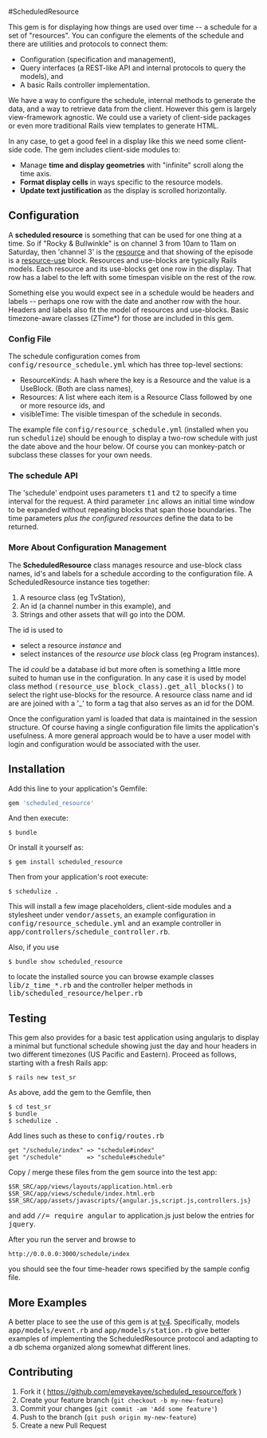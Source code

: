 #ScheduledResource

This gem is for displaying how things are used
over time -- a schedule for a set of "resources".  You
can configure the elements of the schedule and there
are utilities and protocols to connect them:

 - Configuration (specification and management),
 - Query interfaces (a REST-like API and internal protocols to query the models), and
 - A basic Rails controller implementation.

We have a way to configure the schedule, internal
methods to generate the data, and a way to retrieve
data from the client.  However this gem is largely
view-framework agnostic.  We could use a variety of
client-side packages or even more traditional Rails
view templates to generate HTML.

In any case, to get a good feel in a display like
this we need some client-side code.  The gem includes
client-side modules to:

 - Manage <b>time and display geometries</b> with "infinite" scroll along the time axis.
 - <b>Format display cells</b> in ways specific to the resource models.
 - <b>Update text justification</b> as the display is scrolled horizontally.


## Configuration

A **scheduled resource** is something that can be
used for one thing at a time.  So if "Rocky & Bullwinkle"
is on channel 3 from 10am to 11am on Saturday, then
'channel 3' is the <u>resource</u> and that showing of
the episode is a <u>resource-use</u> block.  Resources 
and use-blocks are typically Rails models.  Each resource
and its use-blocks get one row in the display.  That
row has a label to the left with some timespan visible
on the rest of the row.

Something else you would expect see in a schedule
would be headers and labels -- perhaps one row with
the date and another row with the hour.  Headers and
labels also fit the model of resources and use-blocks.
Basic timezone-aware classes (ZTime*) for those are
included in this gem.


### Config File

The schedule configuration comes from
<tt>config/resource_schedule.yml</tt> which has
three top-level sections:

- ResourceKinds:  A hash where the key is a Resource and the value is a UseBlock. (Both are class names),
- Resources:  A list where each item is a Resource Class followed by one or more resource ids, and
- visibleTime:  The visible timespan of the schedule in seconds.

The example file <tt>config/resource_schedule.yml</tt>
(installed when you run <tt>schedulize</tt>) should be
enough to display a two-row schedule with just the date
above and the hour below.  Of course you can monkey-patch
or subclass these classes for your own needs.


### The schedule API

The 'schedule' endpoint uses parameters <tt>t1</tt> and
<tt>t2</tt> to specify a time interval for the request.
A third parameter <tt>inc</tt> allows an initial time
window to be expanded without repeating blocks that
span those boundaries.  The time parameters
_plus the configured resources_ define the data to be returned.


### More About Configuration Management

The <b>ScheduledResource</b> class manages resource and
use-block class names, id's and labels for a schedule
according to the configuration file.
A ScheduledResource instance ties together:

 1. A resource class (eg TvStation),
 2. An id (a channel number in this example), and
 3. Strings and other assets that will go into the DOM.

The id is used to
  - select a resource _instance_ and
  - select instances of the _resource use block_ class (eg Program instances).

The id _could_ be a database id but more
often is something a little more suited to human use
in the configuration.  In any case it is used by model
class method
<tt>(resource_use_block_class).get_all_blocks()</tt>
to select the right use-blocks for the resource.
A resource class name and id are are joined with
a '_' to form a tag that also serves as an id for the DOM.

Once the configuration yaml is loaded that data is
maintained in the session structure.  Of course having
a single configuration file limits the application's
usefulness.  A more general approach would be to
have a user model with login and configuration would
be associated with the user.


## Installation

Add this line to your application's Gemfile:

```ruby
gem 'scheduled_resource'
```

And then execute:

    $ bundle

Or install it yourself as:

    $ gem install scheduled_resource

Then from your application's root execute:

    $ schedulize .

This will install a few image placeholders, 
client-side modules and a stylesheet under 
<tt>vendor/assets</tt>, an example configuration
in <tt>config/resource_schedule.yml</tt> and
an example controller in
<tt>app/controllers/schedule_controller.rb</tt>.

Also, if you use

    $ bundle show scheduled_resource

to locate the installed source you can browse
example classes <tt>lib/z_time_*.rb</tt> and
the controller helper methods in
<tt>lib/scheduled_resource/helper.rb</tt>


## Testing

This gem also provides for a basic test application
using angularjs to display a minimal but functional
schedule showing just the day and hour headers in
two different timezones (US Pacific and Eastern).
Proceed as follows, starting with a fresh Rails app:

    $ rails new test_sr

As above, add the gem to the Gemfile, then 

    $ cd test_sr
    $ bundle
    $ schedulize .

Add lines such as these to <tt>config/routes.rb</tt>

    get "/schedule/index" => "schedule#index"
    get "/schedule"       => "schedule#schedule"

Copy / merge these files from the gem source into
the test app:

    $SR_SRC/app/views/layouts/application.html.erb
    $SR_SRC/app/views/schedule/index.html.erb
    $SR_SRC/app/assets/javascripts/{angular.js,script.js,controllers.js}

and add <tt>//= require angular</tt> to application.js
just below the entries for <tt>jquery</tt>.

After you run the server and browse to

    http://0.0.0.0:3000/schedule/index

you should see the four time-header rows specified
by the sample config file.


## More Examples

A better place to see the use of this gem is at
[tv4](https://github.com/emeyekayee/tv4).  Specifically,
models <tt>app/models/event.rb</tt> and
<tt>app/models/station.rb</tt> give better examples of
implementing the ScheduledResource protocol and adapting
to a db schema organized along somewhat different lines.




## Contributing

1. Fork it ( https://github.com/emeyekayee/scheduled_resource/fork )
2. Create your feature branch (`git checkout -b my-new-feature`)
3. Commit your changes (`git commit -am 'Add some feature'`)
4. Push to the branch (`git push origin my-new-feature`)
5. Create a new Pull Request
